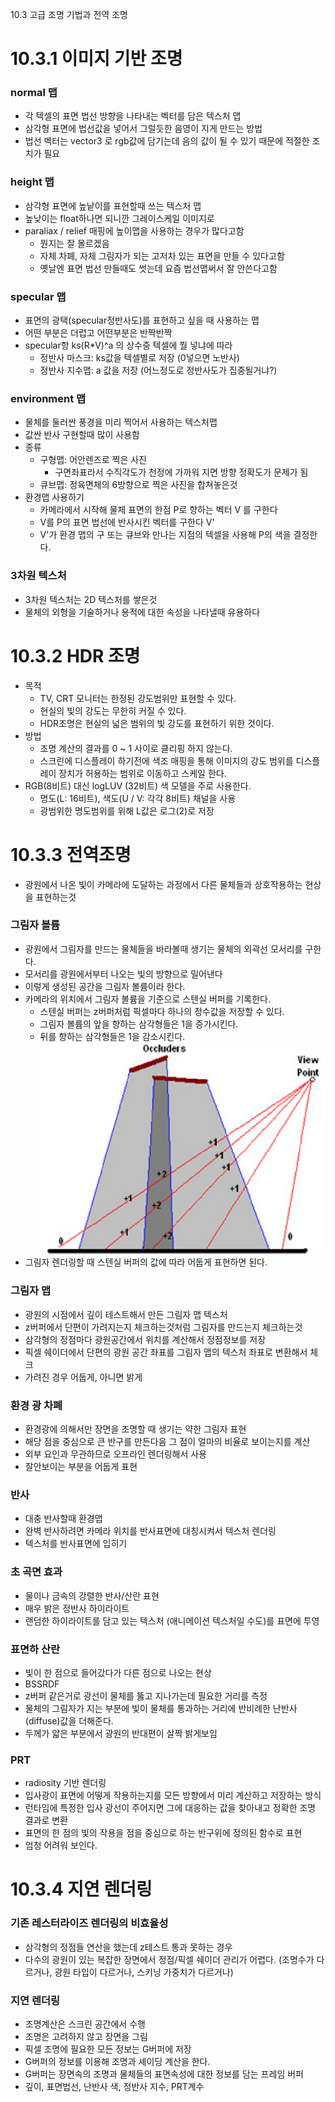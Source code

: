 10.3 고급 조명 기법과 전역 조명

# 10.3.1 이미지 기반 조명

### normal 맵

* 각 텍셀의 표면 법선 방향을 나타내는 벡터를 담은 텍스처 맵
* 삼각형 표면에 법선값을 넣어서 그럴듯한 음영이 지게 만드는 방법
* 법선 벡터는 vector3 로 rgb값에 담기는데 음의 값이 될 수 있기 때문에 적절한 조치가 필요

### height 맵

* 삼각형 표면에 높낱이를 표현할때 쓰는 텍스처 맵
* 높낮이는 float하나면 되니깐 그레이스케일 이미지로
* paraliax / relief 매핑에 높이맵을 사용하는 경우가 많다고함
    * 뭔지는 잘 몰르겠음
    * 자체 차폐, 자체 그림자가 되는 고저차 있는 표면을 만들 수 있다고함
    * 옛날엔 표면 법선 만들때도 썻는데 요즘 법선맵써서 잘 안쓴다고함

### specular 맵

* 표면의 광택(specular정반사도)를 표현하고 싶을 때 사용하는 맵
* 어떤 부분은 더럽고 어떤부분은 반짝반짝
* specular항 ks(R*V)^a 의 상수중 텍셀에 뭘 넣냐에 따라
    * 정반사 마스크: ks값을 텍셀별로 저장 (0넣으면 노반사)
    * 정반사 지수맵: a 값을 저장 (어느정도로 정반사도가 집중될거냐?)

### environment 맵
* 물체를 둘러싼 풍경을 미리 찍어서 사용하는 텍스처맵
* 값싼 반사 구현할때 많이 사용함
* 종류
    * 구형맵: 어안렌즈로 찍은 사진
        * 구면좌표라서 수직각도가 천정에 가까워 지면 방향 정확도가 문제가 됨
    * 큐브맵: 정육면체의 6방향으로 찍은 사진을 합쳐놓은것
* 환경맵 사용하기
    * 카메라에서 시작해 물체 표면의 한점 P로 향하는 벡터 V 를 구한다
    * V를 P의 표면 법선에 반사시킨 벡터를 구한다 V'
    * V'가 환경 맵의 구 또는 큐브와 만나는 지점의 텍셀을 사용해 P의 색을 결정한다.

### 3차원 텍스처
* 3차원 텍스처는 2D 텍스처를 쌓은것
* 물체의 외형을 기술하거나 용적에 대한 속성을 나타낼때 유용하다

# 10.3.2 HDR 조명
* 목적
    * TV, CRT 모니터는 한정된 강도범위만 표현할 수 있다.
    * 현실의 빛의 강도는 무한히 커질 수 있다.
    * HDR조명은 현실의 넓은 범위의 빛 강도를 표현하기 위한 것이다.
* 방법
    * 조명 계산의 결과를 0 ~ 1 사이로 클리핑 하지 않는다.
    * 스크린에 디스플레이 하기전에 색조 매핑을 통해 이미지의 강도 범위를 디스플레이 장치가 허용하는 범위로 이동하고 스케일 한다.
* RGB(8비트) 대신 logLUV (32비트) 색 모델을 주로 사용한다.
    * 명도(L: 16비트), 색도(U / V: 각각 8비트) 채널을 사용
    * 광범위한 명도범위를 위해 L값은 로그(2)로 저장

# 10.3.3 전역조명
* 광원에서 나온 빛이 카메라에 도달하는 과정에서 다른 물체들과 상호작용하는 현상을 표현하는것
### 그림자 볼륨
* 광원에서 그림자를 만드는 물체들을 바라볼때 생기는 물체의 외곽선 모서리를 구한다.
* 모서리를 광원에서부터 나오는 빛의 방향으로 밀어낸다
* 이렇게 생성된 공간을 그림자 볼륨이라 한다.
* 카메라의 위치에서 그림자 볼륨을 기준으로 스텐실 버퍼를 기록한다.
    * 스텐실 버퍼는 z버퍼처럼 픽셀마다 하나의 정수값을 저장할 수 있다.
    * 그림자 볼륨의 앞을 향하는 삼각형들은 1을 증가시킨다.
    * 뒤를 향하는 삼각형들은 1을 감소시킨다.
    ![참조그림](./sv.png)
* 그림자 렌더링할 때 스텐실 버퍼의 값에 따라 어둡게 표현하면 된다.

### 그림자 맵
* 광원의 시점에서 깊이 테스트해서 만든 그림자 맵 텍스처
* z버퍼에서 단편이 가려지는지 체크하는것처럼 그림자를 만드는지 체크하는것
* 삼각형의 정점마다 광원공간에서 위치를 계산해서 정점정보를 저장
* 픽셀 쉐이더에서 단편의 광원 공간 좌표를 그림자 맵의 텍스처 좌표로 변환해서 체크
* 가려진 경우 어둡게, 아니면 밝게

### 환경 광 차폐
* 환경광에 의해서만 장면을 조명할 때 생기는 약한 그림자 표현
* 해당 점을 중심으로 큰 반구를 만든다음 그 점이 얼마의 비율로 보이는지를 계산
* 외부 요인과 무관하므로 오프라인 렌더링해서 사용
* 잘안보이는 부분을 어둡게 표현

### 반사
* 대충 반사할때 환경맵
* 완벽 반사하려면 카메라 위치를 반사표면에 대칭시켜서 텍스처 렌더링
* 텍스처를 반사표면에 입히기

### 초 곡면 효과
* 물이나 금속의 강렬한 반사/산란 표현
* 매우 밝은 정반사 하이라이트
* 랜덤한 하이라이트를 담고 있는 텍스처 (애니메이션 텍스처일 수도)를 표면에 투영

### 표면하 산란
* 빛이 한 점으로 들어갔다가 다른 점으로 나오는 현상
* BSSRDF
* z버퍼 같은거로 광선이 물체를 뚫고 지나가는데 필요한 거리를 측정
* 물체의 그림자가 지는 부분에 빛이 물체를 통과하는 거리에 반비례한 난반사(diffuse)값을 더해준다.
* 두께가 얇은 부분에서 광원의 반대편이 살짝 밝게보임

### PRT
* radiosity 기반 렌더링
* 입사광이 표면에 어떻게 작용하는지를 모든 방향에서 미리 계산하고 저장하는 방식
* 런타임에 특정한 입사 광선이 주어지면 그에 대응하는 값을 찾아내고 정확한 조명 결과로 변환
* 표면의 한 점의 빛의 작용을 점을 중심으로 하는 반구위에 정의된 함수로 표현
* 엄청 어려워 보인다.

# 10.3.4 지연 렌더링
### 기존 레스터라이즈 렌더링의 비효율성
* 삼각형의 정점들 연산을 했는데 z테스트 통과 못하는 경우
* 다수의 광원이 있는 복잡한 장면에서 정점/픽셀 쉐이더 관리가 어렵다. (조명수가 다르거나, 광원 타입이 다르거나, 스키닝 가중치가 다르거나)

### 지연 렌더링
* 조명계산은 스크린 공간에서 수행
* 조명은 고려하지 않고 장면을 그림
* 픽셀 조명에 필요한 모든 정보는 G버퍼에 저장
* G버퍼의 정보를 이용해 조명과 셰이딩 계산을 한다.
* G버퍼는 장면속의 조명과 물체들의 표면속성에 대한 정보를 담는 프레임 버퍼
* 깊이, 표면법선, 난반사 색, 정반사 지수, PRT계수

